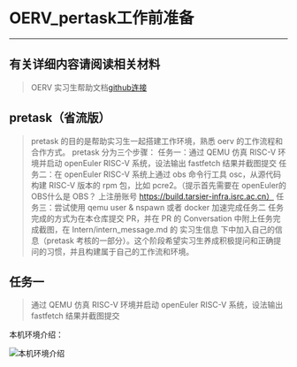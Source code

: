 # OERV_pertask工作前准备

---

## 有关详细内容请阅读相关材料

> OERV 实习生帮助文档[github连接](https://github.com/openeuler-riscv/oerv-team/blob/main/Intern/guide.md)

## pretask（省流版）

> pretask 的目的是帮助实习生一起搭建工作环境，熟悉 oerv 的工作流程和合作方式。 pretask 分为三个步骤：
> 任务一：通过 QEMU 仿真 RISC-V 环境并启动 openEuler RISC-V 系统，设法输出 fastfetch 结果并截图提交
> 任务二：在 openEuler RISC-V 系统上通过 obs 命令行工具 osc，从源代码构建 RISC-V 版本的 rpm 包，比如 pcre2。（提示首先需要在 openEuler的 OBS什么是 OBS？ 上注册账号 <https://build.tarsier-infra.isrc.ac.cn）>
> 任务三：尝试使用 qemu user & nspawn 或者 docker 加速完成任务二
> 任务完成的方式为在本仓库提交 PR，并在 PR 的 Conversation 中附上任务完成截图，在 Intern/intern_message.md 的 实习生信息 下中加入自己的信息（pretask 考核的一部分）。这个阶段希望实习生养成积极提问和正确提问的习惯，并且构建属于自己的工作流和环境。

## 任务一

> 通过 QEMU 仿真 RISC-V 环境并启动 openEuler RISC-V 系统，设法输出 fastfetch 结果并截图提交

本机环境介绍：

![本机环境介绍](image/本机环境介绍.png "本机环境介绍")
